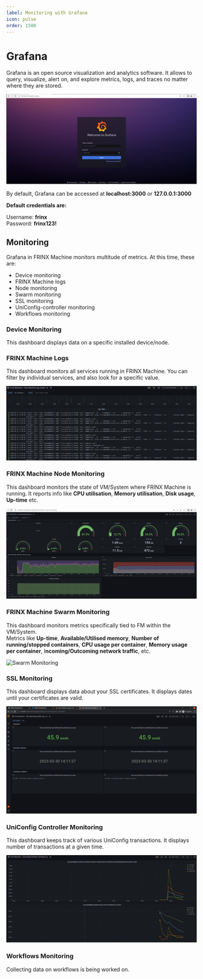 ```yaml
---
label: Monitoring with Grafana
icon: pulse
order: 1500
---
```


# Grafana 

Grafana is an open source visualization and analytics software. It allows to query, visualize, alert on, and explore metrics, logs, and traces no matter where they are stored.

![Grafana Login page](login.png)

By default, Grafana can be accessed at **localhost:3000** or **127.0.0.1:3000**

**Default credentials are:**

Username: **frinx**  
Password: **frinx123!**

## Monitoring

Grafana in FRINX Machine monitors multitude of metrics. At this time, these are:

- Device monitoring
- FRINX Machine logs
- Node monitoring
- Swarm monitoring
- SSL monitoring
- UniConfig-controller monitoring
- Workflows monitoring

### Device Monitoring

This dashboard displays data on a specific installed device/node.

### FRINX Machine Logs

This dashboard monitors all services running in FRINX Machine. 
You can filter by individual services, and also look for a specific value.

![Logs Monitoring](frinxmachinelogs.png)

### FRINX Machine Node Monitoring

This dashboard monitors the state of VM/System where FRINX Machine is running.
It reports info like **CPU utilisation**, **Memory utilisation**, **Disk usage**, **Up-time** etc.

![Node Monitoring](nodemonitoring.png)

### FRINX Machine Swarm Monitoring

This dashboard monitors metrics specifically tied to FM within the VM/System.  
Metrics like **Up-time**, **Available/Utilised memory**, **Number of running/stopped containers**, **CPU usage per container**, **Memory usage per container**, I**ncoming/Outcoming network traffic**, etc.

![Swarm Monitoring](swarmmonitoring.png)


### SSL Monitoring

This dashboard displays data about your SSL certificates. It displays dates until your certificates are valid.

![SSL Monitoring](sslmonitoring2.png)

### UniConfig Controller Monitoring

This dashboard keeps track of various UniConfig transactions. It displays number of transactions at a given time.

![UniConfig Controller Monitoring](controllermonitoring2.png)

### Workflows Monitoring

Collecting data on workflows is being worked on.
